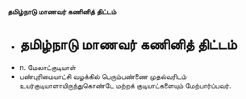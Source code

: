 **தமிழ்நாடு மாணவர் கணினித் திட்டம்**
- # தமிழ்நாடு மாணவர் கணினித் திட்டம்
- n. மேலாட்குடியாள்
- பண்புரிமையாட்சி வழக்கில் பெரும்பண்ணை முதல்வரிடம் உயர்குடியாளாயிருந்துகொண்டே மற்றக் குடியாட்களையும் மேற்பார்ப்பவர்.

